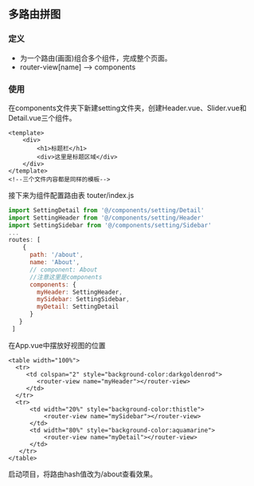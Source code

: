 ## 多路由拼图

### 定义

- 为一个路由(画面)组合多个组件，完成整个页面。 
- router-view[name] —> components

### 使用

在components文件夹下新建setting文件夹，创建Header.vue、Slider.vue和Detail.vue三个组件。

```vue
<template>
    <div>
        <h1>标题栏</h1>
        <div>这里是标题区域</div>
    </div>
</template>
<!--三个文件内容都是同样的模板-->
```

接下来为组件配置路由表 touter/index.js

```javascript
import SettingDetail from '@/components/setting/Detail'
import SettingHeader from '@/components/setting/Header'
import SettingSidebar from '@/components/setting/Sidebar'
...
routes: [
    {
      path: '/about',
      name: 'About',
      // component: About
      //注意这里是components
      components: {
        myHeader: SettingHeader,
        mySidebar: SettingSidebar,
        myDetail: SettingDetail
      }
   }
 ]
```

在App.vue中摆放好视图的位置

```vue
<table width="100%">
  <tr>
     <td colspan="2" style="background-color:darkgoldenrod">
        <router-view name="myHeader"></router-view>
     </td>
  </tr>
  <tr>
      <td width="20%" style="background-color:thistle">
          <router-view name="mySidebar"></router-view>
      </td>
      <td width="80%" style="background-color:aquamarine">
          <router-view name="myDetail"></router-view>
      </td>
   </tr>
</table>
```

启动项目，将路由hash值改为/about查看效果。